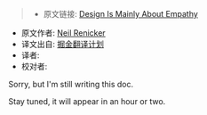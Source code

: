 > * 原文链接: [Design Is Mainly About Empathy](https://trackchanges.postlight.com/design-is-mainly-about-empathy-c9d51ccb208a)
* 原文作者: [Neil Renicker](https://trackchanges.postlight.com/@tinystride)
* 译文出自: [掘金翻译计划](https://github.com/xitu/gold-miner)
* 译者: 
* 校对者:

Sorry, but I'm still writing this doc.

Stay tuned, it will appear in an hour or two.
